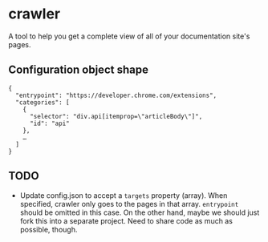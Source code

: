 # crawler

A tool to help you get a complete view of all of your documentation site's pages.

## Configuration object shape

```
{
  "entrypoint": "https://developer.chrome.com/extensions",
  "categories": [
    {
      "selector": "div.api[itemprop=\"articleBody\"]",
      "id": "api"
    },
    …
  ]
}
```

## TODO

* Update config.json to accept a `targets` property (array). When specified,
  crawler only goes to the pages in that array. `entrypoint` should be omitted in this case.
  On the other hand, maybe we should just fork this into a separate project. Need to
  share code as much as possible, though.